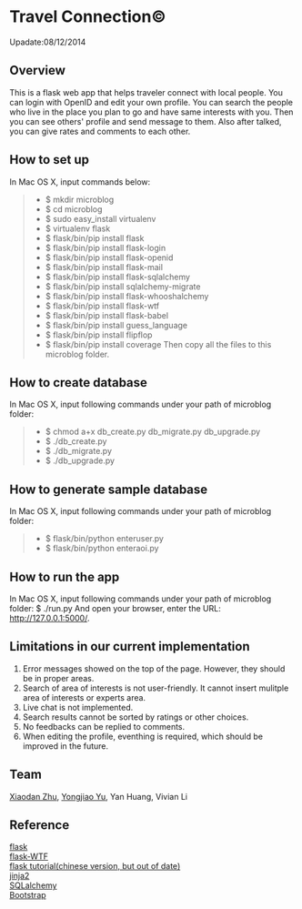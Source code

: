 Travel Connection&copy;
=================
Upadate:08/12/2014

Overview
--------
This is a flask web app that helps traveler connect with local people. 
You can login with OpenID and edit your own profile.
You can search the people who live in the place you plan to go and have same interests with you.
Then you can see others' profile and send message to them.
Also after talked, you can give rates and comments to each other.

How to set up
-------------
In Mac OS X, input commands below:
> * $ mkdir microblog
> * $ cd microblog
> * $ sudo easy_install virtualenv
> * $ virtualenv flask
> * $ flask/bin/pip install flask
> * $ flask/bin/pip install flask-login
> * $ flask/bin/pip install flask-openid
> * $ flask/bin/pip install flask-mail
> * $ flask/bin/pip install flask-sqlalchemy
> * $ flask/bin/pip install sqlalchemy-migrate
> * $ flask/bin/pip install flask-whooshalchemy
> * $ flask/bin/pip install flask-wtf
> * $ flask/bin/pip install flask-babel
> * $ flask/bin/pip install guess_language
> * $ flask/bin/pip install flipflop
> * $ flask/bin/pip install coverage
Then copy all the files to this microblog folder.

How to create database
----------------------
In Mac OS X, input following commands under your path of microblog folder:
> * $ chmod a+x db_create.py db_migrate.py db_upgrade.py
> * $ ./db_create.py
> * $ ./db_migrate.py
> * $ ./db_upgrade.py

How to generate sample database
-------------------------------
In Mac OS X, input following commands under your path of microblog folder:
> * $ flask/bin/python enteruser.py
> * $ flask/bin/python enteraoi.py

How to run the app
------------------
In Mac OS X, input following commands under your path of microblog folder:
$ ./run.py
And open your browser, enter the URL: http://127.0.0.1:5000/.

Limitations in our current implementation
------------------------------------------
1. Error messages showed on the top of the page. However, they should be in proper areas.
2. Search of area of interests is not user-friendly. It cannot insert mulitple area of interests or experts area. 
3. Live chat is not implemented. 
4. Search results cannot be sorted by ratings or other choices.
5. No feedbacks can be replied to comments. 
6. When editing the profile, eventhing is required, which should be improved in the future. 

Team
-----
[Xiaodan Zhu](https://github.com/willzxd/), [Yongjiao Yu](https://github.com/Yongjiao), Yan Huang, Vivian Li

Reference
---------
[flask](http://flask.pocoo.org)<br />
[flask-WTF](https://flask-wtf.readthedocs.org/en/latest/)<br />
[flask tutorial(chinese version, but out of date)](http://www.pythondoc.com/flask-mega-tutorial/index.html)<br />
[jinja2](http://jinja.pocoo.org)<br />
[SQLalchemy](http://www.sqlalchemy.org)<br />
[Bootstrap](http://getbootstrap.com)<br />

